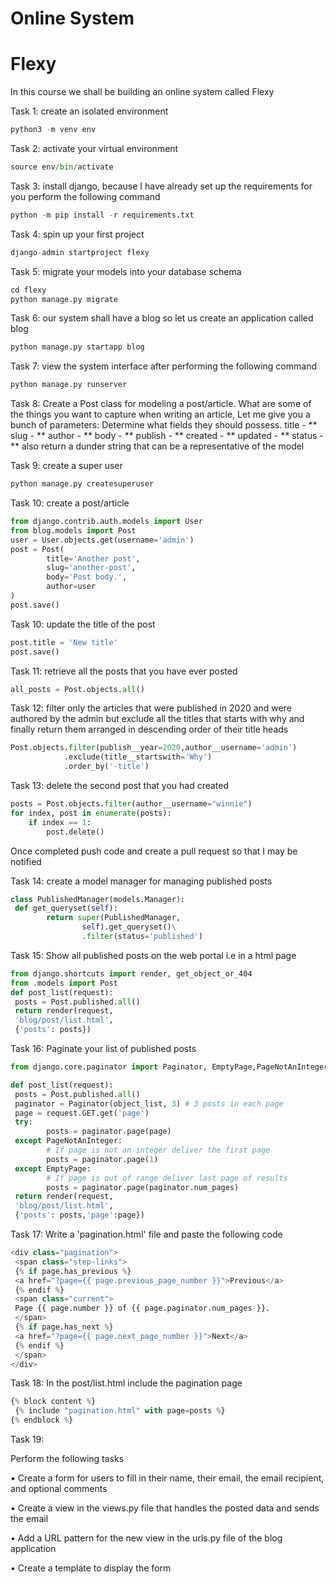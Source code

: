 # Online System
# Flexy
In this course we shall be building an online system called Flexy

Task 1:
create an isolated environment
```python
python3 -m venv env
```
Task 2:
activate your virtual environment
```python
source env/bin/activate
```

Task 3:
install django, because I have already set up the requirements for you
perform the following command
```python
python -m pip install -r requirements.txt
```

Task 4:
spin up your first project
```python
django-admin startproject flexy
```

Task 5:
migrate your models into your database schema
```python
cd flexy
python manage.py migrate 
```

Task 6:
our system shall have a blog so let us create an application called blog
```python
python manage.py startapp blog
```

Task 7:
view the system interface after performing the following command
```python
python manage.py runserver
```

Task 8:
Create a Post class for modeling a post/article.
What are some of the things you want to capture
when writing an article,
Let me give you a bunch of parameters:
Determine what fields they should possess.
title - **
slug - **
author - **
body - **
publish - **
created - **
updated - **
status - **
also return a dunder string that can be a representative of
the model


Task 9:
create a super user
```python
python manage.py createsuperuser
```

Task 10:
create a post/article
```python
from django.contrib.auth.models import User
from blog.models import Post
user = User.objects.get(username='admin')
post = Post(
        title='Another post',
        slug='another-post',
        body='Post body.',
        author=user
)
post.save()
```

Task 10:
update the title of the post
```python
post.title = 'New title'
post.save()
```

Task 11:
retrieve all the posts that you have ever posted
```python
all_posts = Post.objects.all()
```

Task 12:
filter only the articles that were published in 2020 and were authored 
by the admin but exclude all the titles that starts with why and finally return them
arranged in descending order of their title heads

```python
Post.objects.filter(publish__year=2020,author__username='admin')
            .exclude(title__startswith='Why')
            .order_by('-title')
```


Task 13:
delete the second post that you had created
```python
posts = Post.objects.filter(author__username="winnie")
for index, post in enumerate(posts):
    if index == 1:
        post.delete()
```

Once completed push code and create a pull request so that I may be notified

Task 14:
create a model manager for managing published posts
```python
class PublishedManager(models.Manager):
 def get_queryset(self):
        return super(PublishedManager,
                self).get_queryset()\
                .filter(status='published')
```

Task 15:
Show all published posts on the web portal i.e in a html page
```python
from django.shortcuts import render, get_object_or_404
from .models import Post
def post_list(request):
 posts = Post.published.all()
 return render(request,
 'blog/post/list.html',
 {'posts': posts})
```

Task 16:
Paginate your list of published posts
```python
from django.core.paginator import Paginator, EmptyPage,PageNotAnInteger

def post_list(request):
 posts = Post.published.all()
 paginator = Paginator(object_list, 3) # 3 posts in each page
 page = request.GET.get('page')
 try:
        posts = paginator.page(page)
 except PageNotAnInteger:
        # If page is not an integer deliver the first page
        posts = paginator.page(1)
 except EmptyPage:
        # If page is out of range deliver last page of results
        posts = paginator.page(paginator.num_pages)
 return render(request,
 'blog/post/list.html',
 {'posts': posts,'page':page})
```

Task 17:
Write a 'pagination.html' file and paste the following code
```python
<div class="pagination">
 <span class="step-links">
 {% if page.has_previous %}
 <a href="?page={{ page.previous_page_number }}">Previous</a>
 {% endif %}
 <span class="current">
 Page {{ page.number }} of {{ page.paginator.num_pages }}.
 </span>
 {% if page.has_next %}
 <a href="?page={{ page.next_page_number }}">Next</a>
 {% endif %}
 </span>
</div>
```

Task 18:
In the post/list.html include the pagination page
```python
{% block content %}
 {% include "pagination.html" with page=posts %}
{% endblock %}
```

Task 19:

Perform the following tasks

• Create a form for users to fill in their name, their email, the email recipient,
and optional comments

• Create a view in the views.py file that handles the posted data and sends
the email

• Add a URL pattern for the new view in the urls.py file of the blog
application

• Create a template to display the form

